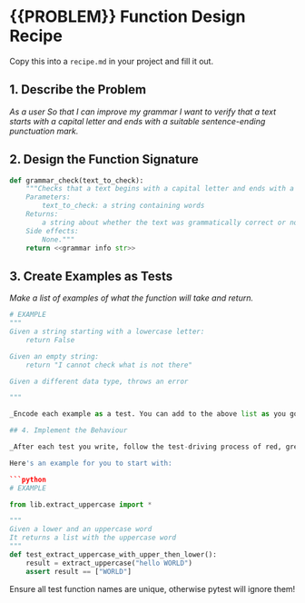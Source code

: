 # {{PROBLEM}} Function Design Recipe

Copy this into a `recipe.md` in your project and fill it out.

## 1. Describe the Problem

_As a user_
_So that I can improve my grammar_
_I want to verify that a text starts with a capital letter and ends with a suitable sentence-ending punctuation mark._

## 2. Design the Function Signature


```python
def grammar_check(text_to_check):
    """Checks that a text begins with a capital letter and ends with a suitable sentence-end punctuation mark.
    Parameters: 
        text_to_check: a string containing words
    Returns:
        a string about whether the text was grammatically correct or not
    Side effects: 
        None."""
    return <<grammar info str>>
```

## 3. Create Examples as Tests

_Make a list of examples of what the function will take and return._

```python
# EXAMPLE
"""
Given a string starting with a lowercase letter:
    return False

Given an empty string:
    return "I cannot check what is not there"

Given a different data type, throws an error

"""

_Encode each example as a test. You can add to the above list as you go._

## 4. Implement the Behaviour

_After each test you write, follow the test-driving process of red, green, refactor to implement the behaviour._

Here's an example for you to start with:

```python
# EXAMPLE

from lib.extract_uppercase import *

"""
Given a lower and an uppercase word
It returns a list with the uppercase word
"""
def test_extract_uppercase_with_upper_then_lower():
    result = extract_uppercase("hello WORLD")
    assert result == ["WORLD"]
```

Ensure all test function names are unique, otherwise pytest will ignore them!
